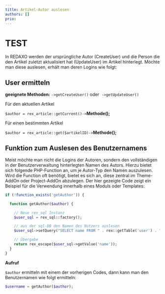 ```yaml
---
title: Artikel-Autor auslesen
authors: []
prio:
---
```


# TEST

In REDAXO werden der ursprüngliche Autor (CreateUser) und die Person die den Artikel zuletzt aktualisiert hat (UpdateUser) im Artikel hinterlegt. Möchte man diese auslesen, erhält man deren Logins wie folgt: 

## User ermitteln

**geeignete Methoden:** `->getCreateUser()` oder  `->getUpdateUser()`

Für den aktuellen Artikel

`$author = rex_article::getCurrent()->`**Methode();**

Für einen bestimmten Artikel 

`$author = rex_article::get($artikelID)->`**Methode();**

## Funktion zum Auslesen des Benutzernamens

Meist möchte man nicht die Logins der Autoren, sondern den vollständigen in der Benutzerverwaltung hinterlegten Namen des Autors. Hierzu bietet sich folgende PHP-Function an, um je Autor-Typ den Namen auszulesen. Wird die Function oft benötigt, bietet es sich an, diese zentral im Theme-AddOn oder Project-AddOn abzulegen. Der hier gezeigte Code zeigt ein Beispiel für die Verwendung innerhalb eines Moduls oder Templates: 

```php 
if (!function_exists('getAuthor')) {

  function getAuthor($author) {

    // Neue rex_sql Instanz
    $user_sql = rex_sql::factory(); 

    // aus der sql-DB den Namen des Nutzers auslesen
    $user_sql->setQuery("SELECT name FROM " . rex::getTable('user') . " WHERE login = :login",  array(":login" => $author)); 

    // Übergabe
    return rex_escape($user_sql->getValue('name')); 
  }
}
```

**Aufruf**

`$author` ermitteln mit einem der vorherigen Codes, dann kann man den Benutzernamen wie folgt ermitteln: 
 
```php
$username = getAuthor($author);
```
